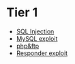 # Tier 1

- [SQL Injection](./sqli)
- [MySQL exploit](./mysql)
- [php&ftp](./php&ftp)
- [Responder exploit](./responer)
